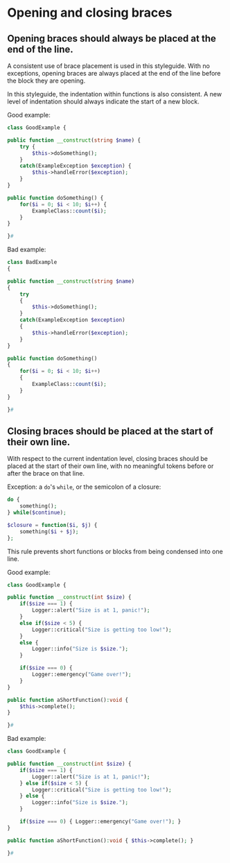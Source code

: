 # Opening and closing braces

## Opening braces should always be placed at the end of the line.

A consistent use of brace placement is used in this styleguide. With no exceptions, opening braces are always placed at the end of the line before the block they are opening.

In this styleguide, the indentation within functions is also consistent. A new level of indentation should always indicate the start of a new block.

Good example:

```php
class GoodExample {

public function __construct(string $name) {
	try {
		$this->doSomething();
	}
	catch(ExampleException $exception) {
		$this->handleError($exception);
	}
}

public function doSomething() {
	for($i = 0; $i < 10; $i++) {
		ExampleClass::count($i);
	}
}

}#
```

Bad example:

```php
class BadExample
{

public function __construct(string $name)
{
	try
	{
		$this->doSomething();
	}
	catch(ExampleException $exception)
	{
		$this->handleError($exception);
	}
}

public function doSomething()
{
	for($i = 0; $i < 10; $i++)
	{
		ExampleClass::count($i);
	}
}

}#
```

## Closing braces should be placed at the start of their own line.

With respect to the current indentation level, closing braces should be placed at the start of their own line, with no meaningful tokens before or after the brace on that line.

Exception: a `do`'s `while`, or the semicolon of a closure:

```php
do {
	something();
} while($continue);

$closure = function($i, $j) {
	something($i + $j);
};
```

This rule prevents short functions or blocks from being condensed into one line.

Good example:

```php
class GoodExample {

public function __construct(int $size) {
	if($size === 1) {
		Logger::alert("Size is at 1, panic!");
	}
	else if($size < 5) {
		Logger::critical("Size is getting too low!");
	}
	else {
		Logger::info("Size is $size.");
	}

	if($size === 0) {
		Logger::emergency("Game over!");
	}
}

public function aShortFunction():void {
	$this->complete();
}

}#
```

Bad example:

```php
class GoodExample {

public function __construct(int $size) {
	if($size === 1) {
		Logger::alert("Size is at 1, panic!");
	} else if($size < 5) {
		Logger::critical("Size is getting too low!");
	} else {
		Logger::info("Size is $size.");
	}

	if($size === 0) { Logger::emergency("Game over!"); }
}

public function aShortFunction():void {	$this->complete(); }

}#
```